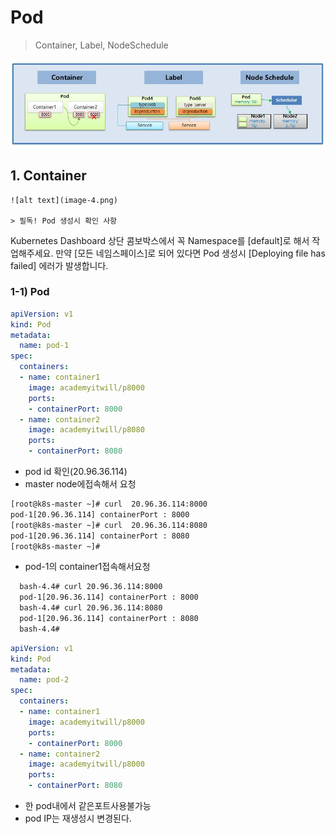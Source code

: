 # Pod

> Container, Label, NodeSchedule

![alt text](image-3.png)


## 1. Container 

    ![alt text](image-4.png)

    > 필독! Pod 생성시 확인 사항
Kubernetes Dashboard 상단 콤보박스에서 꼭 Namespace를 [default]로 해서 작업해주세요. 만약 [모든 네임스페이스]로 되어 있다면 Pod 생성시 [Deploying file has failed] 에러가 발생합니다.

  ### 1-1) Pod

```yaml
apiVersion: v1
kind: Pod
metadata:
  name: pod-1
spec:
  containers:
  - name: container1
    image: academyitwill/p8000
    ports:
    - containerPort: 8000
  - name: container2
    image: academyitwill/p8080
    ports:
    - containerPort: 8080
```
- pod id 확인(20.96.36.114)
- master node에접속해서 요청

```bash
[root@k8s-master ~]# curl  20.96.36.114:8000
pod-1[20.96.36.114] containerPort : 8000
[root@k8s-master ~]# curl  20.96.36.114:8080
pod-1[20.96.36.114] containerPort : 8080
[root@k8s-master ~]# 

```
- pod-1의 container1접속해서요청

```bash
  bash-4.4# curl 20.96.36.114:8000
  pod-1[20.96.36.114] containerPort : 8000
  bash-4.4# curl 20.96.36.114:8080
  pod-1[20.96.36.114] containerPort : 8080
  bash-4.4# 
```



```yaml
apiVersion: v1
kind: Pod
metadata:
  name: pod-2
spec:
  containers:
  - name: container1
    image: academyitwill/p8000
    ports:
    - containerPort: 8000
  - name: container2
    image: academyitwill/p8000
    ports:
    - containerPort: 8080
```

- 한 pod내에서 같은포트사용불가능
- pod IP는 재생성시 변경된다.
